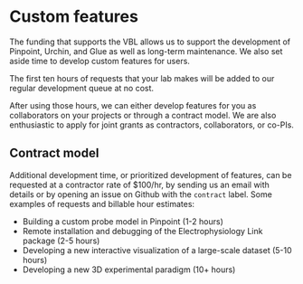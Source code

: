 # Custom features

The funding that supports the VBL allows us to support the development of Pinpoint, Urchin, and Glue as well as long-term maintenance. We also set aside time to develop custom features for users.

The first ten hours of requests that your lab makes will be added to our regular development queue at no cost. 

After using those hours, we can either develop features for you as collaborators on your projects or through a contract model. We are also enthusiastic to apply for joint grants as contractors, collaborators, or co-PIs.

## Contract model

Additional development time, or prioritized development of features, can be requested at a contractor rate of $100/hr, by sending us an email with details or by opening an issue on Github with the `contract` label. Some examples of requests and billable hour estimates:

 - Building a custom probe model in Pinpoint (1-2 hours)
 - Remote installation and debugging of the Electrophysiology Link package (2-5 hours)
 - Developing a new interactive visualization of a large-scale dataset (5-10 hours)
 - Developing a new 3D experimental paradigm (10+ hours)